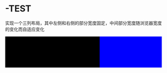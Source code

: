 # -TEST
实现一个三列布局，其中左侧和右侧的部分宽度固定，中间部分宽度随浏览器宽度的变化而自适应变化
<!DOCTYPE html>
<html>
<head>
<title>rool -jiao</title>
<meta http-equiv="Content-Type" content="text/html" charset="utf-8">
<style>

.box1{
	width:150px;
	height:100px;
	float:left;
	background-color: red;
}
.box2{
	float:right;
	width:200px;
	height:100px;
	background-color: blue;

}
.box3{
	background-color: #000;
	height:100px;
}
</style>
</head>
<body>

<div class="box1"></div>
<div class="box2"></div>
<div class="box3"></div>


</body>
</html>
